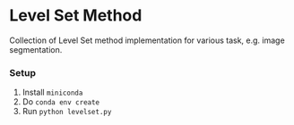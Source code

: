 # Level Set Method
Collection of Level Set method implementation for various task, e.g. image segmentation.

### Setup

1. Install `miniconda`
2. Do `conda env create`
3. Run `python levelset.py`
